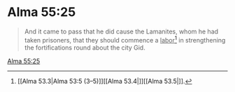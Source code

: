 # Alma 55:25

> And it came to pass that he did cause the Lamanites, whom he had taken prisoners, that they should commence a <u>labor</u>[^a] in strengthening the fortifications round about the city Gid.

[Alma 55:25](https://www.churchofjesuschrist.org/study/scriptures/bofm/alma/55?lang=eng&id=p25#p25)


[^a]: [[Alma 53.3|Alma 53:5 (3–5)]][[Alma 53.4|]][[Alma 53.5|]].  
